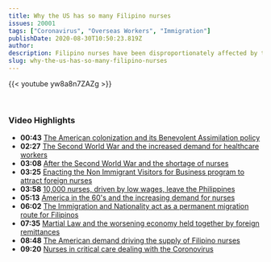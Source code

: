 ```yaml
---
title: Why the US has so many Filipino nurses
issues: 20001
tags: ["Coronavirus", "Overseas Workers", "Immigration"]
publishDate: 2020-08-30T10:50:23.819Z
author: 
description: Filipino nurses have been disproportionately affected by the coronavirus in the US. That’s because they make up an outsized portion of the nursing workforce. About one-third of all foreign-born nurses in the US are Filipino. 
slug: why-the-us-has-so-many-filipino-nurses
---
```


{{< youtube yw8a8n7ZAZg >}}


<br />
<h3 class="mb-4 mt-4 font-semibold">Video Highlights</h3>

<div class="timeline">

* **00:43** [The American colonization and its Benevolent Assimilation policy](javascript:playAt(40);void(0);)
* **02:27** [The Second World War and the increased demand for healthcare workers](javascript:playAt(147);void(0);)
* **03:08** [After the Second World War and the shortage of nurses](javascript:playAt(188);void(0);)
* **03:25** [Enacting the Non Immigrant Visitors for Business program to attract foreign nurses](javascript:playAt(205);void(0);)
* **03:58** [10,000 nurses, driven by low wages, leave the Philippines](javascript:playAt(238);void(0);)
* **05:13** [America in the 60's and the increasing demand for nurses](javascript:playAt(313);void(0);)
* **06:02** [The Immigration and Nationality act as a permanent migration route for Filipinos](javascript:playAt(362);void(0);)
* **07:35** [Martial Law and the worsening economy held together by foreign remittances](javascript:playAt(455);void(0);)
* **08:48** [The American demand driving the supply of Filipino nurses](javascript:playAt(528);void(0);)
* **09:20** [Nurses in critical care dealing with the Coronovirus](javascript:playAt(560);void(0);)

</div>